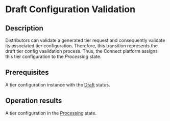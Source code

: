 # Draft Configuration Validation
## Description
Distributors can validate a generated tier request and consequently validate its associated tier configuration. Therefore, this transition represents the draft tier config vaalidation process. Thus, the Connect platform assigns this tier configuration to the *Processing* state.
## Prerequisites
A tier configuration instance with the [Draft](s-a-draft.html) status.
## Operation results
A tier configuration in the [Processing](s-b-processing.html) state.
